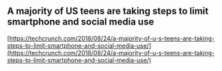 ## A majority of US teens are taking steps to limit smartphone and social media use
  
  [https://techcrunch.com/2018/08/24/a-majority-of-u-s-teens-are-taking-steps-to-limit-smartphone-and-social-media-use/](https://techcrunch.com/2018/08/24/a-majority-of-u-s-teens-are-taking-steps-to-limit-smartphone-and-social-media-use/)